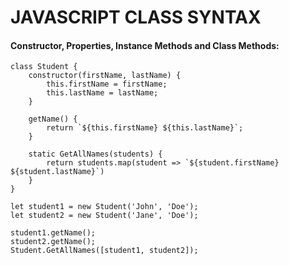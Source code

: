 # JAVASCRIPT CLASS SYNTAX

#### Constructor, Properties, Instance Methods and Class Methods:

    class Student {
        constructor(firstName, lastName) {
            this.firstName = firstName;
            this.lastName = lastName;
        }

        getName() {
            return `${this.firstName} ${this.lastName}`;
        }

        static GetAllNames(students) {
            return students.map(student => `${student.firstName} ${student.lastName}`)
        }
    }

    let student1 = new Student('John', 'Doe');
    let student2 = new Student('Jane', 'Doe');

    student1.getName();
    student2.getName();
    Student.GetAllNames([student1, student2]);